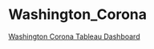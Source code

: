 # Washington_Corona

[Washington Corona Tableau Dashboard](https://public.tableau.com/profile/cody.ring.rissler#!/vizhome/WA_Covid/Dashboard1?publish=yes)